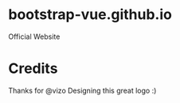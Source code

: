 # bootstrap-vue.github.io
Official Website


# Credits

Thanks for @vizo Designing this great logo :)
